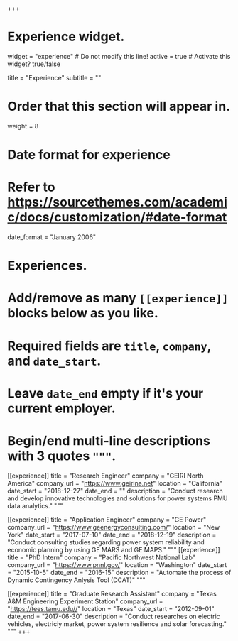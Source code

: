 +++
# Experience widget.
widget = "experience"  # Do not modify this line!
active = true  # Activate this widget? true/false

title = "Experience"
subtitle = ""

# Order that this section will appear in.
weight = 8

# Date format for experience
#   Refer to https://sourcethemes.com/academic/docs/customization/#date-format
date_format = "January 2006"

# Experiences.
#   Add/remove as many `[[experience]]` blocks below as you like.
#   Required fields are `title`, `company`, and `date_start`.
#   Leave `date_end` empty if it's your current employer.
#   Begin/end multi-line descriptions with 3 quotes `"""`.
[[experience]]
  title = "Research Engineer"
  company = "GEIRI North America"
  company_url = "https://www.geirina.net"
  location = "California"
  date_start = "2018-12-27"
  date_end = ""
  description = "Conduct research and develop innovative technologies and solutions for power systems PMU data analytics."
"""  

[[experience]]
  title = "Application Engineer"
  company = "GE Power"
  company_url = "https://www.geenergyconsulting.com/"
  location = "New York"
  date_start = "2017-07-10"
  date_end = "2018-12-19"
  description = "Conduct consulting studies regarding power system reliability and economic planning by using GE MARS and GE MAPS."
"""
[[experience]]
  title = "PhD Intern"
  company = "Pacific Northwest National Lab"
  company_url = "https://www.pnnl.gov/"
  location = "Washington"
  date_start = "2015-10-5"
  date_end = "2016-15"
  description = "Automate the process of Dynamic Contingency Anlysis Tool (DCAT)"
"""

[[experience]]
  title = "Graduate Research Assistant"
  company = "Texas A&M Engineering Experiment Station"
  company_url = "https://tees.tamu.edu//"
  location = "Texas"
  date_start = "2012-09-01"
  date_end = "2017-06-30"
  description = "Conduct researches on electric vehicles, electriciy market, power system resilience and solar forecasting."
"""
+++
